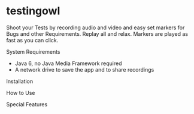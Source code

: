 testingowl
==========

Shoot your Tests by recording audio and video and easy set markers for Bugs and other Requirements. Replay all and relax. Markers are played as fast as you can click.

System Requirements
- Java 6, no Java Media Framework required
- A network drive to save the app and to share recordings

Installation

How to Use


Special Features